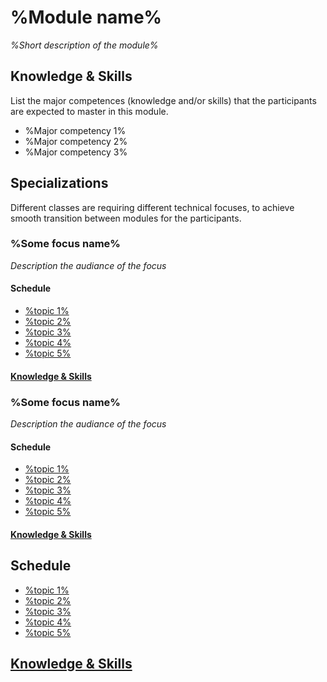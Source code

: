 # %Module name%
*%Short description of the module%*

## Knowledge & Skills
List the major competences (knowledge and/or skills) that the participants are expected to master in this module.

 - %Major competency 1%
 - %Major competency 2%
 - %Major competency 3%

<!-- With specializations -->
## Specializations
Different classes are requiring different technical focuses, to achieve smooth transition between modules for the participants.

### %Some focus name%
*Description the audiance of the focus*

#### Schedule
 - [%topic 1%](template-workshop)
 - [%topic 2%](template-workshop)
 - [%topic 3%](template-workshop)
 - [%topic 4%](template-workshop)
 - [%topic 5%](template-workshop)

#### [Knowledge & Skills](knowledge-skills-%focus-name%.md)

### %Some focus name%
*Description the audiance of the focus*

#### Schedule
 - [%topic 1%](template-workshop)
 - [%topic 2%](template-workshop)
 - [%topic 3%](template-workshop)
 - [%topic 4%](template-workshop)
 - [%topic 5%](template-workshop)

#### [Knowledge & Skills](knowledge-skills-%focus-name%.md)

<!-- Without specializations -->
## Schedule
 - [%topic 1%](template-workshop)
 - [%topic 2%](template-workshop)
 - [%topic 3%](template-workshop)
 - [%topic 4%](template-workshop)
 - [%topic 5%](template-workshop)

## [Knowledge & Skills](knowledge-skills.md)


